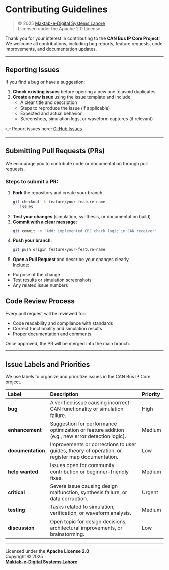 # Contributing Guidelines
> © 2025 [Maktab-e-Digital Systems Lahore](https://github.com/medsee-uet)  
> Licensed under the Apache 2.0 License.



Thank you for your interest in contributing to the **CAN Bus IP Core Project**!  
We welcome all contributions, including bug reports, feature requests, code improvements, and documentation updates.

---

##  **Reporting Issues**

If you find a bug or have a suggestion:

1. **Check existing issues** before opening a new one to avoid duplicates.  
2. **Create a new issue** using the issue template and include:
   - A clear title and description  
   - Steps to reproduce the issue (if applicable)  
   - Expected and actual behavior  
   - Screenshots, simulation logs, or waveform captures (if relevant)  

👉 Report issues here: [GitHub Issues](https://github.com/meds-ee-uet/CAN-Bus.git)

---

##  **Submitting Pull Requests (PRs)**

We encourage you to contribute code or documentation through pull requests.

### Steps to submit a PR:
1. **Fork** the repository and create your branch:
   ```bash
   git checkout -b feature/your-feature-name
   ```issues
2. **Test your changes** (simulation, synthesis, or documentation build).  
3. **Commit with a clear message**:
   ```bash
   git commit -m "Add: implemented CRC check logic in CAN receiver"
   ```
4. **Push your branch**:
   ```bash
   git push origin feature/your-feature-name
   ```
5. **Open a Pull Request** and describe your changes clearly.  
Include:
- Purpose of the change  
- Test results or simulation screenshots  
- Any related issue numbers  

##  **Code Review Process**

Every pull request will be reviewed for:

- Code readability and compliance with standards  
- Correct functionality and simulation results  
- Proper documentation and comments  

Once approved, the PR will be merged into the main branch.

---

##  **Issue Labels and Priorities**

We use labels to organize and prioritize issues in the CAN Bus IP Core project.

| Label | Description | Priority |
|:------|:-------------|:----------|
| **bug** | A verified issue causing incorrect CAN functionality or simulation failure. | High |
| **enhancement** | Suggestion for performance optimization or feature addition (e.g., new error detection logic). | Medium |
| **documentation** | Improvements or corrections to user guides, theory of operation, or register map documentation. | Low |
| **help wanted** | Issues open for community contribution or beginner-friendly fixes. | Medium |
| **critical** | Severe issue causing design malfunction, synthesis failure, or data corruption. | Urgent |
| **testing** | Tasks related to simulation, verification, or waveform analysis. | Medium |
| **discussion** | Open topic for design decisions, architectural improvements, or brainstorming. | Low |
 
 ---


Licensed under the **Apache License 2.0**  
Copyright © 2025  
**[Maktab-e-Digital Systems Lahore](https://github.com/meds-ee-uet)**

